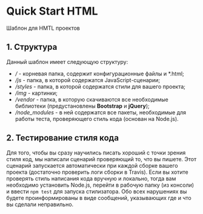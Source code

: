 # Quick Start HTML

Шаблон для HMTL проектов

## 1. Структура

Данный шаблон имеет следующую структуру:

- _/_ - корневая папка, содержит конфигурационные файлы и *.html;
- _/js_ - папка, в которой содержатся JavaScript-сценарии;
- _/styles_ - папка, в которой содержатся стили для вашего проекта;
- _/img_ - картинки;
- _/vendor_ - папка, в которую скачиваются все необходимые библиотеки (предустановлены __Bootstrap__ и __jQuery__);
- _/node_modules_ - в ней содержатся все пакеты, необходимые для работы теста, проверяющего стиль кода (основан на Node.js).

## 2. Тестирование стиля кода

Для того, чтобы вы сразу научились писать хороший с точки зрения стиля код, мы написали сценарий проверяющий то, что вы пишете. Этот сценарий запускается автоматически при каждой сборке вашего проекта (достаточно проверить логи сборки в Travis). Если вы хотите проверять стиль написания кода вручную и локально, тогда вам необходимо установить Node.js, перейти в рабочую папку (из консоли) и ввести `npm test` для запуска стилизатора. Обо всех нарушениях вы будете проинформированы в виде сообщений, указывающих где и что вы сделали неправильно. 

